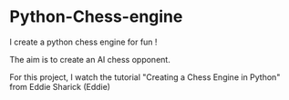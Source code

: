 # Python-Chess-engine
I create a python chess engine for fun !

The aim is  to create an AI chess opponent.

For this project, I watch the tutorial "Creating a Chess Engine in Python" from Eddie Sharick (Eddie)
